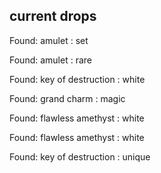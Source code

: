## current drops

Found: amulet : set
Found: amulet : rare
Found: key of destruction : white
Found: grand charm : magic
Found: flawless amethyst : white
Found: flawless amethyst : white
Found: key of destruction : unique
